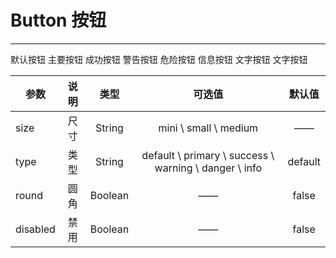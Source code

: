 # Button 按钮
---

<Common-Democode title="基本用法" description="基本按钮用法">
  <use-button></use-button>
  <highlight-code slot="codeText" lang="vue">
    <sp-button>默认按钮</sp-button>
    <sp-button type="primary">主要按钮</sp-button>
    <sp-button type="success">成功按钮</sp-button>
    <sp-button type="warning">警告按钮</sp-button>
    <sp-button type="danger">危险按钮</sp-button>
    <sp-button type="info">信息按钮</sp-button>
  </highlight-code>
</Common-Democode>



<Common-Democode title="文字按钮" description="没有边框没有背景色">
  <!-- <use-fontButton></use-fontButton> -->
  <use-fontButton></use-fontButton> 
  <highlight-code slot="codeText" lang="vue">
    <sp-button type="text">文字按钮</sp-button>
    <sp-button type="text" disabled>文字按钮</sp-button>
  </highlight-code>
</Common-Democode>

| 参数        | 说明           | 类型  |    可选值        | 默认值     |
| ------------|:-------------:|:-------------:|:----------:|:-----:|
| size      | 尺寸 | String | mini \ small \ medium | —— |
| type      | 类型 | String | default \ primary \ success \ warning \ danger \ info | default |
| round     | 圆角 | Boolean | —— | false |
| disabled  | 禁用 | Boolean | —— | false |

